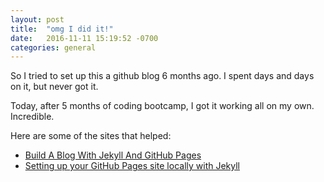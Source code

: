 ```yaml
---
layout: post
title:  "omg I did it!"
date:   2016-11-11 15:19:52 -0700
categories: general
---
```


So I tried to set up this a github blog 6 months ago. I spent days and days on it, but never got it.

Today, after 5 months of coding bootcamp, I got it working all on my own.
Incredible. 

Here are some of the sites that helped:

* [Build A Blog With Jekyll And GitHub Pages]
* [Setting up your GitHub Pages site locally with Jekyll]

[Build A Blog With Jekyll And GitHub Pages]: https://www.smashingmagazine.com/2014/08/build-blog-jekyll-github-pages/
[Setting up your GitHub Pages site locally with Jekyll
]:   https://help.github.com/articles/setting-up-your-github-pages-site-locally-with-jekyll/
